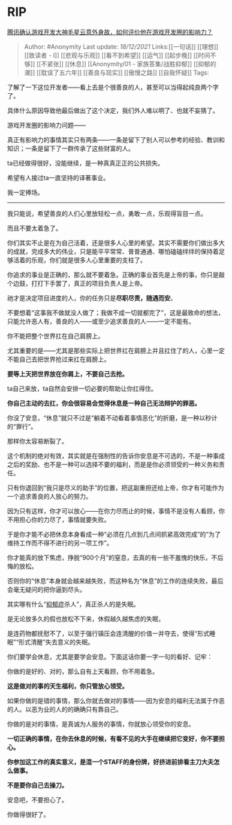 # RIP
[腾讯确认游戏开发大神毛星云意外身故，如何评价他在游戏开发圈的影响力？](https://www.zhihu.com/question/506002000/answer/2271281381)

> Author: #Anonymity
> Last update: *18/12/2021*
> Links:[[一句话]] [[理想]] [[致读者 - I]] [[悲观与乐观]] [[看不到希望]] [[运气]] [[起步晚]] [[时间不够]] [[不紧张]] [[休息]] [[Anonymity/01 - 家族答集/战胜抑郁]] [[抑郁的潮]] [[耽误了五六年]] [[善良与现实]] [[傲慢之路]] [[自我怀疑]]
> Tags:

了解了一下这位开发者——看上去是个很善良的人，甚至可以当得起纯良两个字了。

具体什么原因导致他最后做出了这个决定，我们外人难以明了、也就不妄猜了。

游戏开发圈的影响力问题——

真正有影响力的事情其实只有两条——一条是留下了别人可以参考的经验、教训和知识；一条是留下了一群传承了这些财富的人。

ta已经做得很好，没能继续，是一种真真正正的公共损失。

希望有人接过ta一直坚持的译著事业。

我一定捧场。

---

我只能说，希望善良的人们心里放轻松一点，勇敢一点，乐观得盲目一点。

而且不要太着急了。

你们其实不止是在为自己活着，还是很多人心里的希望。其实不需要你们做出多大的成就，完成多大的伟业，只是能平平常常、普普通通、哪怕磕磕绊绊的保持着足够活着的乐观，你们就是很多人心里重要的支柱了。

你追求的事业是正确的，那么就不要着急。正确的事业首先是上帝的事，你只是敲个边鼓，打打下手罢了，真正的项目负责人是上帝。

祂才是决定项目进度的人，你的任务只是**尽职尽责，随遇而安**。

不要想着“这事我不做就没人做了；我做不成一切就都完了”，这是最致命的想法，只能允许恶人有，善良的人——或至少追求善良的人——一定不能有。

你不能把整个世界扛在自己肩膀上。

尤其重要的是——尤其是那些实际上把世界扛在肩膀上并且扛住了的人，心里一定不能自己去把世界抢过来扛在肩膀上。

**要等上天把世界放在你肩上，不要自己去抢。**

ta自己来放，ta自然会安排一切必要的帮助让你扛得住。

**你自己主动的去扛，你会很容易会觉得休息是一种自己无法辩护的罪恶。**

你没了安息，“休息”就只不过是“躺着不动看着事情恶化”的折磨，是一种以秒计的“罪行”。

那样你太容易断裂了。

这个机制的绝对有效，其实就是在强制性的告诉你安息是不可选的，不是一种事成之后的奖励、也不是一种可以选择不要的福利，而是是你必须领受的一种义务和责任。

只有你退回到“我只是尽义的助手”的位置，把这副重担还给上帝，你才有可能作为一个追求善良的人放心的努力。

因为只有这样，你才可以放心——在你力尽而止的时候，事情不是没有人看顾，你不用担心你的力尽了，事情就要失败。

于是你才能不必把休息本身看成一种“必须在几点到几点间抓紧高效完成”的“为了维持工作而不得不进行的另一项工作”。

你才能真的放下焦虑，挣脱“900个月”的窒息，去真的有一些不羞愧的快乐，不后悔的放松。

否则你的“休息”本身就会越来越失败，而这种名为“休息”的工作的连续失败，最后会毫无疑问的把你逼到尽头。

其实哪有什么“[抑郁症](https://www.zhihu.com/search?q=%E6%8A%91%E9%83%81%E7%97%87&search_source=Entity&hybrid_search_source=Entity&hybrid_search_extra=%7B%22sourceType%22%3A%22answer%22%2C%22sourceId%22%3A2271281381%7D)杀人”，真正杀人的是失眠。

是无论放多久的假也放松不下来，休假越久越焦虑的失眠，

是连药物都抚慰不了，以至于强行镇压会连清醒的价值一并夺去，使得“形式睡眠”“形式清醒”失去意义的失眠。

你们要学会休息，尤其是要学会安息。下面这话你要一字一句的看好、记牢：

你做的是好的、对的，那么自有上天看顾，你不用着急。

**这是做对的事的天生福利，你只管放心领受。**

如果你做的是错的事情，那么你就去做对的事情——因为安息的福利无法属于作恶的人。以恶为业的人的的确确只有靠自己。

你做的是对的事情，是真诚为人服务的事情，你就放心领受你的安息。

**一切正确的事情，在你去休息的时候，有看不见的大手在继续把它变好，你不要担心。**

**你参加这工作的真实意义，是混一个STAFF的身份牌，好挤进前排看主刀大夫怎么做事。**

**不是要你自己去操刀。**

安息吧，不要担心了。

你做得很好了。

